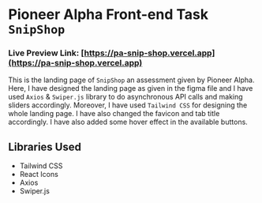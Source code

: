 # Pioneer Alpha Front-end Task `SnipShop`

### Live Preview Link: [https://pa-snip-shop.vercel.app](https://pa-snip-shop.vercel.app)

This is the landing page of `SnipShop` an assessment given by Pioneer Alpha. Here, I have designed the landing page as given in the figma file and I have used `Axios` & `Swiper.js` library to do asynchronous API calls and making sliders accordingly. Moreover, I have used `Tailwind CSS` for designing the whole landing page. I have also changed the favicon and tab title accordingly. I have also added some hover effect in the available buttons.

## Libraries Used

- Tailwind CSS
- React Icons
- Axios
- Swiper.js

